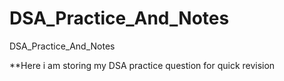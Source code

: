 # DSA_Practice_And_Notes
DSA_Practice_And_Notes

**Here i am storing my DSA practice question for quick revision
